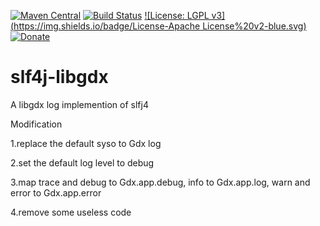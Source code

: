 [![Maven Central](https://maven-badges.herokuapp.com/maven-central/de.longri.slf4j-libgdx/slf4j-libgdx/badge.svg)](https://maven-badges.herokuapp.com/maven-central/de.longri.slf4j-libgdx/slf4j-libgdx)
[![Build Status](https://travis-ci.org/Longri/slf4j-libgdx.svg?branch=master)](https://travis-ci.org/Longri/slf4j-libgdx)
[![License: LGPL v3](https://img.shields.io/badge/License-Apache License%20v2-blue.svg)](http://www.apache.org/licenses/LICENSE-2.0)
[![Donate](https://img.shields.io/badge/Donate-PayPal-green.svg)](https://www.paypal.com/cgi-bin/webscr?cmd=_flow&SESSION=1LmDZCRTX-tGafdNmjcIpWyAbMyd99AOLWyqnXmbE1_tNPS5-PZtjXsMmGe&dispatch=5885d80a13c0db1f8e263663d3faee8d333dc9aadeed3fe0b5b299d55fd35542)


slf4j-libgdx
============

A libgdx log implemention of slfj4

Modification

1.replace the default syso to Gdx log

2.set the default log level to debug

3.map trace and debug to Gdx.app.debug, info to Gdx.app.log, warn and error to Gdx.app.error

4.remove some useless code


<config>
	<include>
		<class1/>
		<class2/>
		<class3/>
	</include>
	<exclude>
		<class4/>
		<class5/>
		<class6/>
	</exclude>
</config>

